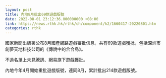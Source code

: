 ```yaml
---
layout: post
title: 內地8月批出69款遊戲版號
date: 2022-08-01 23:12:36.000000000 +08:00
link: https://news.rthk.hk/rthk/ch/component/k2/1660417-20220801.htm
categories: rthk
---
```


國家新聞出版署公布8月國產網路遊戲審批信息，共有69款遊戲獲批，包括深圳市創夢天地科技公司的《傳說中的合合島》。

不過名單上未見騰訊、網易旗下遊戲獲批。

內地今年4月開始重批遊戲版號，連同8月，累計批出214款遊戲版號。
